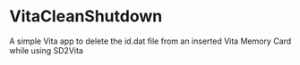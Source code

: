 # VitaCleanShutdown
A simple Vita app to delete the id.dat file from an inserted Vita Memory Card while using SD2Vita
